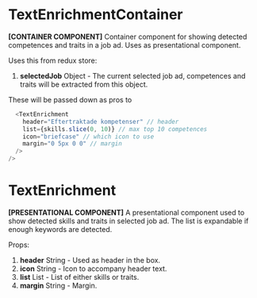 # TextEnrichmentContainer

**[CONTAINER COMPONENT]**
Container component for showing detected competences and traits in a job ad.
Uses <TextEnrichment /> as presentational component.

Uses this from redux store:

1. **selectedJob**
   Object - The current selected job ad, competences and traits will be extracted from this object.

These will be passed down as pros to <TextEnrichment />

```javascript
  <TextEnrichment
    header="Eftertraktade kompetenser" // header
    list={skills.slice(0, 10)} // max top 10 competences
    icon="briefcase" // which icon to use
    margin="0 5px 0 0" // margin
  />
/>
```

# TextEnrichment

**[PRESENTATIONAL COMPONENT]**
A presentational component used to show detected skills and traits in selected job ad. The list is expandable if enough keywords are detected.

Props:

1. **header**
   String - Used as header in the box.
2. **icon**
   String - Icon to accompany header text.
3. **list**
   List - List of either skills or traits.
4. **margin**
   String - Margin.
